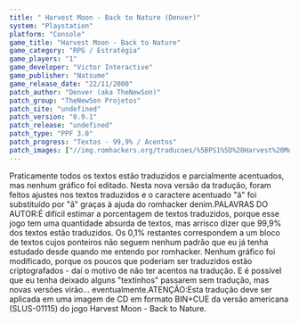 ```yaml
---
title: " Harvest Moon - Back to Nature (Denver)"
system: "Playstation"
platform: "Console"
game_title: "Harvest Moon - Back to Nature"
game_category: "RPG / Estratégia"
game_players: "1"
game_developer: "Victor Interactive"
game_publisher: "Natsume"
game_release_date: "22/11/2000"
patch_author: "Denver (aka TheNewSon)"
patch_group: "TheNewSon Projetos"
patch_site: "undefined"
patch_version: "0.9.1"
patch_release: "undefined"
patch_type: "PPF 3.0"
patch_progress: "Textos - 99,9% / Acentos"
patch_images: ["//img.romhackers.org/traducoes/%5BPS1%5D%20Harvest%20Moon%20-%20Back%20to%20Nature%20-%20Denver%20-%201.jpg","//img.romhackers.org/traducoes/%5BPS1%5D%20Harvest%20Moon%20-%20Back%20to%20Nature%20-%20Denver%20-%202.jpg","//img.romhackers.org/traducoes/%5BPS1%5D%20Harvest%20Moon%20-%20Back%20to%20Nature%20-%20Denver%20-%203.jpg"]
---
```

Praticamente todos os textos estão traduzidos e parcialmente acentuados, mas nenhum gráfico foi editado. Nesta nova versão da tradução, foram feitos ajustes nos textos traduzidos e o caractere acentuado "ä" foi substituído por "ã" graças à ajuda do romhacker denim.PALAVRAS DO AUTOR:É difícil estimar a porcentagem de textos traduzidos, porque esse jogo tem uma quantidade absurda de textos, mas arrisco dizer que 99,9% dos textos estão traduzidos. Os 0,1% restantes correspondem a um bloco de textos cujos ponteiros não seguem nenhum padrão que eu já tenha estudado desde quando me entendo por romhacker. Nenhum gráfico foi modificado, porque os poucos que poderiam ser traduzidos estão criptografados - daí o motivo de não ter acentos na tradução. E é possível que eu tenha deixado alguns "textinhos" passarem sem tradução, mas novas versões virão... eventualmente.ATENÇÃO:Esta tradução deve ser aplicada em uma imagem de CD em formato BIN+CUE da versão americana (SLUS-01115) do jogo Harvest Moon - Back to Nature.